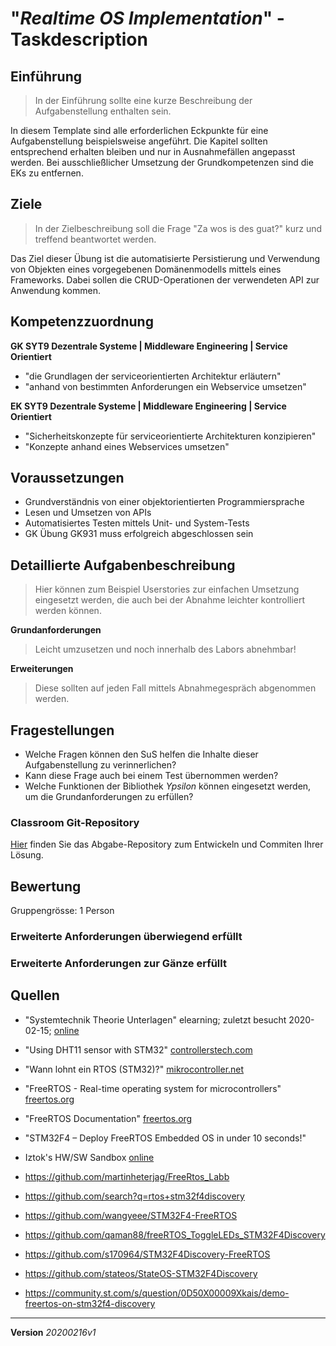 # "*Realtime OS Implementation*" - Taskdescription

## Einführung
> In der Einführung sollte eine kurze Beschreibung der Aufgabenstellung enthalten sein.

In diesem Template sind alle erforderlichen Eckpunkte für eine Aufgabenstellung beispielsweise angeführt. Die Kapitel sollten entsprechend erhalten bleiben und nur in Ausnahmefällen angepasst werden. Bei ausschließlicher Umsetzung der Grundkompetenzen sind die EKs zu entfernen.

## Ziele
> In der Zielbeschreibung soll die Frage "Za wos is des guat?" kurz und treffend beantwortet werden.

Das Ziel dieser Übung ist die automatisierte Persistierung und Verwendung von Objekten eines vorgegebenen Domänenmodells mittels eines Frameworks. Dabei sollen die CRUD-Operationen der verwendeten API zur Anwendung kommen.

## Kompetenzzuordnung
**GK SYT9 Dezentrale Systeme | Middleware Engineering | Service Orientiert**
* "die Grundlagen der serviceorientierten Architektur erläutern"
* "anhand von bestimmten Anforderungen ein Webservice umsetzen"

**EK SYT9 Dezentrale Systeme | Middleware Engineering | Service Orientiert**
* "Sicherheitskonzepte für serviceorientierte Architekturen konzipieren"
* "Konzepte anhand eines Webservices umsetzen"

## Voraussetzungen
* Grundverständnis von einer objektorientierten Programmiersprache
* Lesen und Umsetzen von APIs
* Automatisiertes Testen mittels Unit- und System-Tests
* GK Übung GK931 muss erfolgreich abgeschlossen sein

## Detaillierte Aufgabenbeschreibung
> Hier können zum Beispiel Userstories zur einfachen Umsetzung eingesetzt werden, die auch bei der Abnahme leichter kontrolliert werden können.

**Grundanforderungen**
> Leicht umzusetzen und noch innerhalb des Labors abnehmbar!

**Erweiterungen**
> Diese sollten auf jeden Fall mittels Abnahmegespräch abgenommen werden.

## Fragestellungen
* Welche Fragen können den SuS helfen die Inhalte dieser Aufgabenstellung zu verinnerlichen?
* Kann diese Frage auch bei einem Test übernommen werden?
* Welche Funktionen der Bibliothek *Ypsilon* können eingesetzt werden, um die Grundanforderungen zu erfüllen?

### Classroom Git-Repository
[Hier](https://github.com/500) finden Sie das Abgabe-Repository zum Entwickeln und Commiten Ihrer Lösung.

## Bewertung
Gruppengrösse: 1 Person
### Erweiterte Anforderungen **überwiegend erfüllt**
### Erweiterte Anforderungen **zur Gänze erfüllt**

## Quellen
* "Systemtechnik Theorie Unterlagen" elearning; zuletzt besucht 2020-02-15; [online](https://elearning.tgm.ac.at/course/view.php?id=1939)

* "Using DHT11 sensor with STM32" [controllerstech.com](https://controllerstech.com/using-dht11-sensor-with-stm32/)
* "Wann lohnt ein RTOS (STM32)?" [mikrocontroller.net](https://www.mikrocontroller.net/topic/254984)
* "FreeRTOS - Real-time operating system for microcontrollers" [freertos.org](https://www.freertos.org/index.html)
* "FreeRTOS Documentation" [freertos.org](https://www.freertos.org/Documentation/RTOS_book.html)
* "STM32F4 – Deploy FreeRTOS Embedded OS in under 10 seconds!" 
* Iztok's HW/SW Sandbox [online](https://istarc.wordpress.com/2014/07/10/stm32f4-deploy-freertos-in-under-10-seconds/)

* https://github.com/martinheterjag/FreeRtos_Labb
* https://github.com/search?q=rtos+stm32f4discovery
* https://github.com/wangyeee/STM32F4-FreeRTOS
* https://github.com/qaman88/freeRTOS_ToggleLEDs_STM32F4Discovery
* https://github.com/s170964/STM32F4Discovery-FreeRTOS
* https://github.com/stateos/StateOS-STM32F4Discovery
* https://community.st.com/s/question/0D50X00009Xkais/demo-freertos-on-stm32f4-discovery

---
**Version** *20200216v1*
